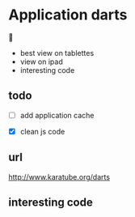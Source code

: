 
# Application darts

:dart:
- best view on tablettes
- view on ipad
- interesting code

## todo

- [ ] add application cache
- [x] clean js code



## url
http://www.karatube.org/darts

## interesting code


